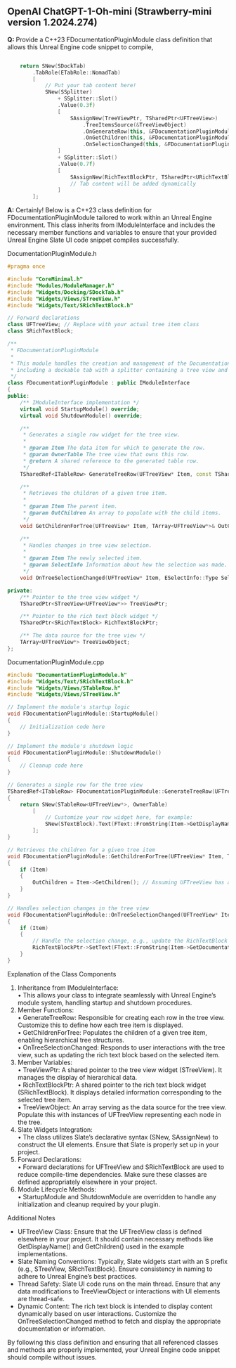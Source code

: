 ## OpenAI ChatGPT-1-Oh-mini (Strawberry-mini version 1.2024.274)

**Q:** Provide a C++23 FDocumentationPluginModule class definition that allows this Unreal Engine code snippet to compile,
```cpp 

	return SNew(SDockTab)
		.TabRole(ETabRole::NomadTab)
		[
			// Put your tab content here!			
            SNew(SSplitter)
                + SSplitter::Slot()
                .Value(0.3f)
                [
                    SAssignNew(TreeViewPtr, TSharedPtr<UFTreeView>)
                        .TreeItemsSource(&TreeViewObject)
                        .OnGenerateRow(this, &FDocumentationPluginModule::GenerateTreeRow)
                        .OnGetChildren(this, &FDocumentationPluginModule::GetChildrenForTree)
                        .OnSelectionChanged(this, &FDocumentationPluginModule::OnTreeSelectionChanged)
                ]
                + SSplitter::Slot()
                .Value(0.7f)
                [
                    SAssignNew(RichTextBlockPtr, TSharedPtr<URichTextBlock>)
                    // Tab content will be added dynamically
                ]
		];
```

**A:** Certainly! Below is a C++23 class definition for FDocumentationPluginModule tailored to work within an Unreal Engine environment. This class inherits from IModuleInterface and includes the necessary member functions and variables to ensure that your provided Unreal Engine Slate UI code snippet compiles successfully.

DocumentationPluginModule.h
```cpp
#pragma once

#include "CoreMinimal.h"
#include "Modules/ModuleManager.h"
#include "Widgets/Docking/SDockTab.h"
#include "Widgets/Views/STreeView.h"
#include "Widgets/Text/SRichTextBlock.h"

// Forward declarations
class UFTreeView; // Replace with your actual tree item class
class SRichTextBlock;

/**
 * FDocumentationPluginModule
 *
 * This module handles the creation and management of the Documentation Plugin's UI,
 * including a dockable tab with a splitter containing a tree view and a rich text block.
 */
class FDocumentationPluginModule : public IModuleInterface
{
public:
    /** IModuleInterface implementation */
    virtual void StartupModule() override;
    virtual void ShutdownModule() override;

    /**
     * Generates a single row widget for the tree view.
     *
     * @param Item The data item for which to generate the row.
     * @param OwnerTable The tree view that owns this row.
     * @return A shared reference to the generated table row.
     */
    TSharedRef<ITableRow> GenerateTreeRow(UFTreeView* Item, const TSharedRef<STableViewBase>& OwnerTable);

    /**
     * Retrieves the children of a given tree item.
     *
     * @param Item The parent item.
     * @param OutChildren An array to populate with the child items.
     */
    void GetChildrenForTree(UFTreeView* Item, TArray<UFTreeView*>& OutChildren);

    /**
     * Handles changes in tree view selection.
     *
     * @param Item The newly selected item.
     * @param SelectInfo Information about how the selection was made.
     */
    void OnTreeSelectionChanged(UFTreeView* Item, ESelectInfo::Type SelectInfo);

private:
    /** Pointer to the tree view widget */
    TSharedPtr<STreeView<UFTreeView*>> TreeViewPtr;

    /** Pointer to the rich text block widget */
    TSharedPtr<SRichTextBlock> RichTextBlockPtr;

    /** The data source for the tree view */
    TArray<UFTreeView*> TreeViewObject;
};
```
DocumentationPluginModule.cpp
```cpp
#include "DocumentationPluginModule.h"
#include "Widgets/Text/SRichTextBlock.h"
#include "Widgets/Views/STableRow.h"
#include "Widgets/Views/STreeView.h"

// Implement the module's startup logic
void FDocumentationPluginModule::StartupModule()
{
    // Initialization code here
}

// Implement the module's shutdown logic
void FDocumentationPluginModule::ShutdownModule()
{
    // Cleanup code here
}

// Generates a single row for the tree view
TSharedRef<ITableRow> FDocumentationPluginModule::GenerateTreeRow(UFTreeView* Item, const TSharedRef<STableViewBase>& OwnerTable)
{
    return SNew(STableRow<UFTreeView*>, OwnerTable)
        [
            // Customize your row widget here, for example:
            SNew(STextBlock).Text(FText::FromString(Item->GetDisplayName()))
        ];
}

// Retrieves the children for a given tree item
void FDocumentationPluginModule::GetChildrenForTree(UFTreeView* Item, TArray<UFTreeView*>& OutChildren)
{
    if (Item)
    {
        OutChildren = Item->GetChildren(); // Assuming UFTreeView has a GetChildren() method
    }
}

// Handles selection changes in the tree view
void FDocumentationPluginModule::OnTreeSelectionChanged(UFTreeView* Item, ESelectInfo::Type SelectInfo)
{
    if (Item)
    {
        // Handle the selection change, e.g., update the RichTextBlock
        RichTextBlockPtr->SetText(FText::FromString(Item->GetDocumentation()));
    }
}
```
Explanation of the Class Components

1.	Inheritance from IModuleInterface:  
	•	This allows your class to integrate seamlessly with Unreal Engine’s module system, handling startup and shutdown procedures.
2.	Member Functions:  
	•	GenerateTreeRow: Responsible for creating each row in the tree view. Customize this to define how each tree item is displayed.  
	•	GetChildrenForTree: Populates the children of a given tree item, enabling hierarchical tree structures.  
	•	OnTreeSelectionChanged: Responds to user interactions with the tree view, such as updating the rich text block based on the selected item.  
3.	Member Variables:  
	•	TreeViewPtr: A shared pointer to the tree view widget (STreeView). It manages the display of hierarchical data.  
	•	RichTextBlockPtr: A shared pointer to the rich text block widget (SRichTextBlock). It displays detailed information corresponding to the selected tree item.  
	•	TreeViewObject: An array serving as the data source for the tree view. Populate this with instances of UFTreeView representing each node in the tree.  
4.	Slate Widgets Integration:  
	•	The class utilizes Slate’s declarative syntax (SNew, SAssignNew) to construct the UI elements. Ensure that Slate is properly set up in your project.  
5.	Forward Declarations:  
	•	Forward declarations for UFTreeView and SRichTextBlock are used to reduce compile-time dependencies. Make sure these classes are defined appropriately elsewhere in your project.  
6.	Module Lifecycle Methods:  
	•	StartupModule and ShutdownModule are overridden to handle any initialization and cleanup required by your plugin.  

Additional Notes

*	UFTreeView Class: Ensure that the UFTreeView class is defined elsewhere in your project. It should contain necessary methods like GetDisplayName() and GetChildren() used in the example implementations.  
*	Slate Naming Conventions: Typically, Slate widgets start with an S prefix (e.g., STreeView, SRichTextBlock). Ensure consistency in naming to adhere to Unreal Engine’s best practices.  
*	Thread Safety: Slate UI code runs on the main thread. Ensure that any data modifications to TreeViewObject or interactions with UI elements are thread-safe.  
*	Dynamic Content: The rich text block is intended to display content dynamically based on user interactions. Customize the OnTreeSelectionChanged method to fetch and display the appropriate documentation or information.  

By following this class definition and ensuring that all referenced classes and methods are properly implemented, your Unreal Engine code snippet should compile without issues.
